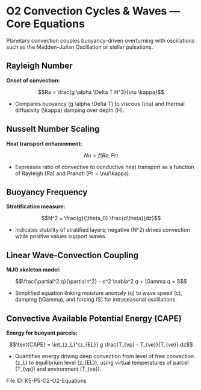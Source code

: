 # O2 Convection Cycles & Waves — Core Equations

Planetary convection couples buoyancy-driven overturning with oscillations such as the Madden–Julian Oscillation or stellar pulsations.

## Rayleigh Number
**Onset of convection:**

$$Ra = \frac{g \alpha \Delta T H^3}{\nu \kappa}$$

- Compares buoyancy \(g \alpha \Delta T\) to viscous \(\nu\) and thermal diffusivity \(\kappa\) damping over depth \(H\).

## Nusselt Number Scaling
**Heat transport enhancement:**

$$Nu = f(Ra, Pr)$$

- Expresses ratio of convective to conductive heat transport as a function of Rayleigh \(Ra\) and Prandtl \(Pr = \nu/\kappa\).

## Buoyancy Frequency
**Stratification measure:**

$$N^2 = \frac{g}{\theta_0} \frac{d\theta}{dz}$$

- Indicates stability of stratified layers; negative \(N^2\) drives convection while positive values support waves.

## Linear Wave-Convection Coupling
**MJO skeleton model:**

$$\frac{\partial^2 q}{\partial t^2} - c^2 \nabla^2 q + \Gamma q = S$$

- Simplified equation linking moisture anomaly \(q\) to wave speed \(c\), damping \(\Gamma\), and forcing \(S\) for intraseasonal oscillations.

## Convective Available Potential Energy (CAPE)
**Energy for buoyant parcels:**

$$\text{CAPE} = \int_{z_L}^{z_{EL}} g \frac{T_{vp} - T_{ve}}{T_{ve}} dz$$

- Quantifies energy driving deep convection from level of free convection \(z_L\) to equilibrium level \(z_{EL}\), using virtual temperatures of parcel \(T_{vp}\) and environment \(T_{ve}\).

File ID: K5-P5-C2-O2-Equations
